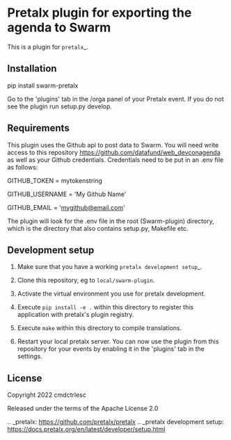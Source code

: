 Pretalx plugin for exporting the agenda to Swarm
==========================

This is a plugin for `pretalx`_. 

Installation
-----------------

pip install swarm-pretalx

Go to the 'plugins' tab in the /orga panel of your Pretalx event. If you do not see the plugin run setup.py develop.




Requirements
-----------------

This plugin uses the Github api to post data to Swarm. You will need write access to this repository https://github.com/datafund/web_devconagenda as well as your Github credentials.
Credentials need to be put in an .env file as follows:

GITHUB_TOKEN = mytokenstring

GITHUB_USERNAME = 'My Github Name'

GITHUB_EMAIL = 'mygithub@email.com'

The plugin will look for the .env file in the root (Swarm-plugin) directory, which is the directory that also contains setup.py, Makefile etc. 


Development setup
-----------------

1. Make sure that you have a working `pretalx development setup`_.

2. Clone this repository, eg to ``local/swarm-plugin``.

3. Activate the virtual environment you use for pretalx development.

4. Execute ``pip install -e .`` within this directory to register this application with pretalx's plugin registry.

5. Execute ``make`` within this directory to compile translations.

6. Restart your local pretalx server. You can now use the plugin from this repository for your events by enabling it in
   the 'plugins' tab in the settings.


License
-------

Copyright 2022 cmdctrlesc

Released under the terms of the Apache License 2.0


.. _pretalx: https://github.com/pretalx/pretalx
.. _pretalx development setup: https://docs.pretalx.org/en/latest/developer/setup.html
